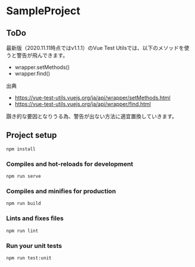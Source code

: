 # SampleProject

## ToDo
最新版（2020.11.11時点ではv1.1.1）のVue Test Utilsでは、以下のメソッドを使うと警告が飛んできます。
- wrapper.setMethods()
- wrapper.find()

出典
- https://vue-test-utils.vuejs.org/ja/api/wrapper/setMethods.html
- https://vue-test-utils.vuejs.org/ja/api/wrapper/find.html

躓き的な要因となりうる為、警告が出ない方法に適宜置換していきます。


## Project setup
```
npm install
```

### Compiles and hot-reloads for development
```
npm run serve
```

### Compiles and minifies for production
```
npm run build
```

### Lints and fixes files
```
npm run lint
```

### Run your unit tests
```
npm run test:unit
```
